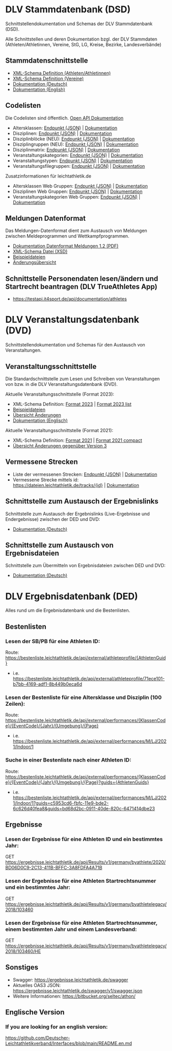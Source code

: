 # DLV Stammdatenbank (DSD)
Schnittstellendokumentation und Schemas der DLV Stammdatenbank (DSD).

Alle Schnittstellen und deren Dokumentation bzgl. der DLV Stammdaten (Athleten/Athletinnen, Vereine, StG, LG, Kreise, Bezirke, Landesverbände)

## Stammdatenschnittstelle
- [XML-Schema Definition (Athleten/Athletinnen)](https://github.com/Deutscher-Leichtathletikverband/Interfaces/blob/master/Athletes.xsd)
- [XML-Schema Definition (Vereine)](https://github.com/Deutscher-Leichtathletikverband/Interfaces/blob/master/Clubs.xsd)
- [Dokumentation (Deutsch)](https://github.com/Deutscher-Leichtathletikverband/Interfaces/blob/master/Schnittstellenbeschreibung%20DLV%20Stammdaten.docx)
- [Dokumentation (English)](https://github.com/Deutscher-Leichtathletikverband/Interfaces/blob/master/Schnittstellenbeschreibung%20DLV%20Stammdaten.de.en.docx)

## Codelisten

Die Codelisten sind öffentlich. [Open API Dokumentation](https://dateien.leichtathletik.de/meta/openapidoc)

- Altersklassen: [Endpunkt (JSON)](https://dateien.leichtathletik.de/meta/agegroups) | [Dokumentation](https://dateien.leichtathletik.de/meta/openapidoc#/meta/get_meta_agegroups)
- Disziplinen: [Endpunkt (JSON)](https://dateien.leichtathletik.de/meta/disciplines) | [Dokumentation](https://dateien.leichtathletik.de/meta/openapidoc#/meta/get_meta_disciplines)
- Disziplinblöcke (NEU): [Endpunkt (JSON)](https://dateien.leichtathletik.de/meta/disciplineblocks) | [Dokumentation](https://dateien.leichtathletik.de/meta/openapidoc#/meta/get_meta_disciplineblocks)
- Disziplingruppen (NEU): [Endpunkt (JSON)](https://dateien.leichtathletik.de/meta/disciplinegroups) | [Dokumentation](https://dateien.leichtathletik.de/meta/openapidoc#/meta/get_meta_disciplinegroups)
- Disziplinmatrix: [Endpunkt (JSON)](https://dateien.leichtathletik.de/meta/agegroupsanddisciplines) | [Dokumentation](https://dateien.leichtathletik.de/meta/openapidoc#/meta/get_meta_agegroupsanddisciplines)
- Veranstaltungskategorien: [Endpunkt (JSON)](https://dateien.leichtathletik.de/meta/eventcategories) | [Dokumentation](https://dateien.leichtathletik.de/meta/openapidoc#/meta/get_meta_eventcategories)
- Veranstaltungstypen: [Endpunkt (JSON)](https://dateien.leichtathletik.de/meta/eventtypes) | [Dokumentation](https://dateien.leichtathletik.de/meta/openapidoc#/meta/get_meta_eventtypes)
- Veranstaltungsfilegruppen: [Endpunkt (JSON)](https://dateien.leichtathletik.de/meta/eventfilegroups) | [Dokumentation](https://dateien.leichtathletik.de/meta/openapidoc#/meta/get_meta_eventfilegroups)

Zusatzinformationen für leichtathletik.de

- Altersklassen Web Gruppen: [Endpunkt (JSON)](https://dateien.leichtathletik.de/meta/agegroupsweb) | [Dokumentation](https://dateien.leichtathletik.de/meta/openapidoc#/meta/get_meta_agegroupsweb)
- Disziplinen Web Gruppen: [Endpunkt (JSON)](https://dateien.leichtathletik.de/meta/disciplinesweb) | [Dokumentation](https://dateien.leichtathletik.de/meta/openapidoc#/meta/get_meta_disciplinesweb)
- Veranstaltungskategorien Web Gruppen: [Endpunkt (JSON)](https://dateien.leichtathletik.de/meta/eventcategoriesweb) | [Dokumentation](https://dateien.leichtathletik.de/meta/openapidoc#/meta/get_meta_eventcategoriesweb)

## Meldungen Datenformat

Das Meldungen-Datenformat dient zum Austausch von Meldungen zwischen Meldeprogrammen und Wettkampfprogrammen.

- [Dokumentation Datenformat Meldungen 1.2 (PDF)](docs/Registration-Format-1.2.pdf)
- [XML-Schema Datei (XSD)](xsd/registration-1.2.xsd)
- [Beispieldateien](samples/registration-1.2)
- [Änderungsübersicht](https://github.com/Deutscher-Leichtathletikverband/Interfaces/issues/4)

## Schnittstelle Personendaten lesen/ändern und Startrecht beantragen (DLV TrueAthletes App) 
- https://testapi.it4sport.de/api/documentation/athletes

# DLV Veranstaltungsdatenbank (DVD)
Schnittstellendokumentation und Schemas für den Austausch von Veranstaltungen.

## Veranstaltungsschnittstelle
Die Standardschnittstelle zum Lesen und Schreiben von Veranstaltungen von bzw. in die DLV Veranstaltungsdatenbank (DVD).

Aktuelle Veranstaltungsschnittstelle (Format 2023):
- XML-Schema Definition: [Format 2023](https://github.com/Deutscher-Leichtathletikverband/Interfaces/blob/main/xsd/Events-format2023.xsd) | [Format 2023 list](https://github.com/Deutscher-Leichtathletikverband/Interfaces/blob/main/xsd/Events-format2023list.xsd)
- [Beispieldateien](https://github.com/Deutscher-Leichtathletikverband/Interfaces/tree/main/samples/event-format-2023)
- [Übersicht Änderungen](https://github.com/Deutscher-Leichtathletikverband/Interfaces/pull/7)
- [Dokumentation (Englisch)](https://github.com/Deutscher-Leichtathletikverband/Interfaces/blob/main/DVD-Documentation-Update-2023.pdf)

Aktuelle Veranstaltungsschnittstelle (Format 2021):
- XML-Schema Definition: [Format 2021](https://github.com/Deutscher-Leichtathletikverband/Interfaces/blob/main/xsd/Events-format2021.xsd) | [Format 2021 compact](https://github.com/Deutscher-Leichtathletikverband/Interfaces/blob/main/xsd/Events-format2021compact.xsd)
- [Übersicht Änderungen gegenüber Version 3](https://github.com/Deutscher-Leichtathletikverband/Interfaces/blob/main/Format2021-updates.md)

## Vermessene Strecken
- Liste der vermessenen Strecken: [Endpunkt (JSON)](https://dateien.leichtathletik.de/tracks) | [Dokumentation](https://dateien.leichtathletik.de/meta/openapidoc#/tracks/get_tracks)
- Vermessene Strecke mittels id: https://dateien.leichtathletik.de/tracks/{id} | [Dokumentation](https://dateien.leichtathletik.de/meta/openapidoc#/tracks/get_tracks__id_) 

## Schnittstelle zum Austausch der Ergebnislinks
Schnittstelle zum Austausch der Ergebnislinks (Live-Ergebnisse und Endergebnisse) zwischen der DED und DVD:
- [Dokumentation (Deutsch)](https://github.com/Deutscher-Leichtathletikverband/Interfaces/blob/master/dvd-dedlink-api.md)

## Schnittstelle zum Austausch von Ergebnisdateien
Schnittstelle zum Übermitteln von Ergebnisdateien zwischen DED und DVD:
- [Dokumentation (Deutsch)](https://github.com/Deutscher-Leichtathletikverband/Interfaces/blob/master/dvd-results-api.md)

# DLV Ergebnisdatenbank (DED)
Alles rund um die Ergebnisdatenbank und die Bestenlisten.

## Bestenlisten
### Lesen der SB/PB für eine Athleten ID:
Route: https://bestenliste.leichtathletik.de/api/external/athleteprofile/{AthletenGuid}
- i.e. https://bestenliste.leichtathletik.de/api/external/athleteprofile/71ece101-b7bb-4169-adf1-8b449b0eca6d
 
### Lesen der Bestenliste für eine Altersklasse und Disziplin (100 Zeilen):
Route: https://bestenliste.leichtathletik.de/api/external/performances/{KlassenCode}/{EventCode}/{Jahr}/{Umgebung}/{Page}
- i.e. https://bestenliste.leichtathletik.de/api/external/performances/M/LJ/2021/Indoor/1
 
### Suche in einer Bestenliste nach einer Athleten ID:
Route: https://bestenliste.leichtathletik.de/api/external/performances/{KlassenCode}/{EventCode}/{Jahr}/{Umgebung}/{Page}?guids={AthletenGuids}
- i.e. https://bestenliste.leichtathletik.de/api/external/performances/M/LJ/2021/Indoor/1?guids=c5953cd6-fbfc-11e9-bde2-6c626d40fea8&guids=bd68d2bc-0911-40de-820c-6471414dbe23

## Ergebnisse
### Lesen der Ergebnisse für eine Athleten ID und ein bestimmtes Jahr:
GET https://ergebnisse.leichtathletik.de/api/Results/v1/germany/byathlete/2020/BD06D0C9-2C13-411B-BFFC-3A8FDFA4A71B

### Lesen der Ergebnisse für eine Athleten Startrechtsnummer und ein bestimmtes Jahr:
GET https://ergebnisse.leichtathletik.de/api/Results/v1/germany/byathletelegacy/2018/103460

### Lesen der Ergebnisse für eine Athleten Startrechtsnummer, einem bestimmten Jahr und einem Landesverband:
GET https://ergebnisse.leichtathletik.de/api/Results/v1/germany/byathletelegacy/2018/103460/HE

## Sonstiges
- Swagger: https://ergebnisse.leichtathletik.de/swagger
- Aktuelles OAS3 JSON: https://ergebnisse.leichtathletik.de/swagger/v1/swagger.json
- Weitere Informationen: https://bitbucket.org/seltec/athon/

## Englische Version
### If you are looking for an english version:
https://github.com/Deutscher-Leichtathletikverband/Interfaces/blob/main/README.en.md
